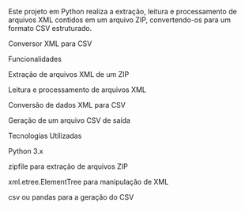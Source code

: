 Este projeto em Python realiza a extração, leitura e processamento de arquivos XML contidos em um arquivo ZIP, convertendo-os para um formato CSV estruturado.

Conversor XML para CSV

Funcionalidades

Extração de arquivos XML de um ZIP

Leitura e processamento de arquivos XML

Conversão de dados XML para CSV

Geração de um arquivo CSV de saída

Tecnologias Utilizadas

Python 3.x

zipfile para extração de arquivos ZIP

xml.etree.ElementTree para manipulação de XML

csv ou pandas para a geração do CSV
